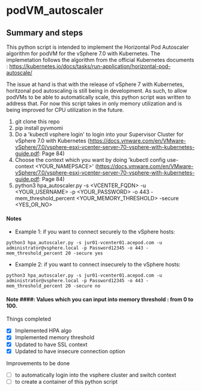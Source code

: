 # podVM_autoscaler

## Summary and steps ##
This  python script is intended to implement the Horizontal Pod Autoscaler algorithm for podVM for the vSphere 7.0 with Kubernetes. The implemetation follows the algorithm from the official Kubernetes documents : https://kubernetes.io/docs/tasks/run-application/horizontal-pod-autoscale/ 

The issue at hand is that with the release of vSphere 7 with Kubernetes, horitzonal pod autoscaling is still being in development. As such, to allow podVMs to be able to automatically scale, this python script was written to address that. For now this script takes in only memory utilization and is being improved for CPU utilization in the future. 

1) git clone this repo
2) pip install pyvmomi
3) Do a 'kubectl vsphere login' to login into your Supervisor Cluster for vSphere 7.0 with Kubernetes (https://docs.vmware.com/en/VMware-vSphere/7.0/vsphere-esxi-vcenter-server-70-vsphere-with-kubernetes-guide.pdf: Page 84) 
4) Choose the context which you want by doing 'kubectl config use-context <YOUR_NAMEPSACE>' (https://docs.vmware.com/en/VMware-vSphere/7.0/vsphere-esxi-vcenter-server-70-vsphere-with-kubernetes-guide.pdf: Page 84)
4) python3 hpa_autoscaler.py -s <VCENTER_FQDN> -u <YOUR_USERNAME> -p <YOUR_PASSWORD> -o 443 -mem_threshold_percent <YOUR_MEMORY_THRESHOLD> -secure <YES_OR_NO>

#### Notes ####
- Example 1: if you want to connect securely to the vSphere hosts: 

```
python3 hpa_autoscaler.py -s jur01-vcenter01.acepod.com -u administrator@vsphere.local -p Password12345 -o 443 -mem_threshold_percent 20 -secure yes
```
- Example 2: if you want to connect insecurely to the vSphere hosts: 
```
python3 hpa_autoscaler.py -s jur01-vcenter01.acepod.com -u administrator@vsphere.local -p Password12345 -o 443 -mem_threshold_percent 20 -secure no
```
#### Note ####: Values which you can input into memory threshold : from 0 to 100. 

Things completed
- [x] Implemented HPA algo
- [x] Implemented memory threshold
- [x] Updated to have SSL context
- [x] Updated to have insecure connection option

Improvements to be done
- [ ] to automatically login into the vsphere cluster and switch context
- [ ] to create a container of this python script
